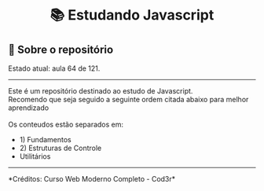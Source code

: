 <h1 align="center">
  📚 Estudando Javascript
</h1>

## :rocket: Sobre o repositório

Estado atual: aula 64 de 121.
<hr>
Este é um repositório destinado ao estudo de Javascript.<br>
Recomendo que seja seguido a seguinte ordem citada abaixo para melhor aprendizado<br><br>
Os conteudos estão separados em:<br>
  <ul>
    <li>1) Fundamentos</li>
    <li>2) Estruturas de Controle</li>
    <li>Utilitários</li>
  </ul>
<hr>
*Créditos: Curso Web Moderno Completo - Cod3r*
